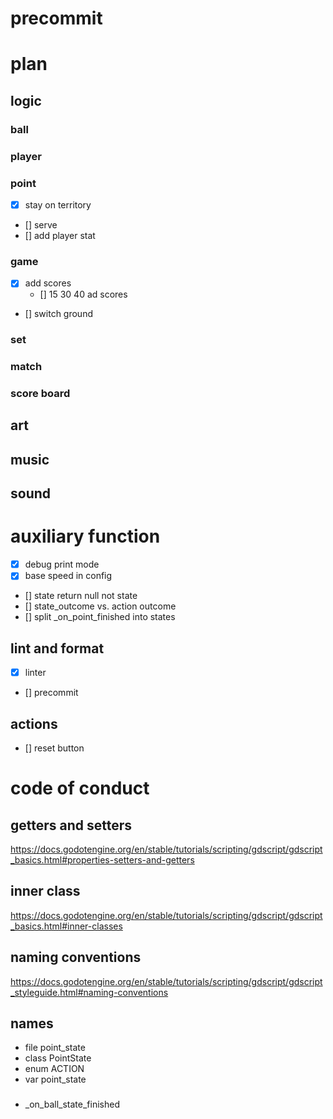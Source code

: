 # precommit

# plan
## logic
### ball
### player
### point
- [x] stay on territory
- [] serve
- [] add player stat

### game
- [x] add scores
	- [] 15 30 40 ad scores
- [] switch ground
### set
### match

### score board

## art

## music

## sound

# auxiliary function
- [X] debug print mode
- [X] base speed in config
- [] state return null not state
- [] state_outcome vs. action outcome
- [] split _on_point_finished into states


## lint and format
- [x] linter
- [] precommit


## actions

- [] reset button

# code of conduct

## getters and setters
https://docs.godotengine.org/en/stable/tutorials/scripting/gdscript/gdscript_basics.html#properties-setters-and-getters
## inner class
https://docs.godotengine.org/en/stable/tutorials/scripting/gdscript/gdscript_basics.html#inner-classes
## naming conventions
https://docs.godotengine.org/en/stable/tutorials/scripting/gdscript/gdscript_styleguide.html#naming-conventions

## names
- file point_state
- class PointState
- enum ACTION
- var point_state

###
- _on_ball_state_finished